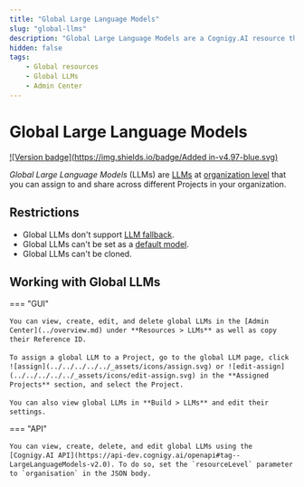 ```yaml
---
title: "Global Large Language Models"
slug: "global-llms"
description: "Global Large Language Models are a Cognigy.AI resource that you can assign to and share across different Projects in your organization."
hidden: false
tags:
    - Global resources
    - Global LLMs
    - Admin Center
---
```


# Global Large Language Models

[![Version badge](https://img.shields.io/badge/Added in-v4.97-blue.svg)](../../../../../release-notes/4.97.md)

_Global Large Language Models_ (LLMs) are [LLMs](../../../../empower/llms/overview.md) at [organization level](overview.md) that you can assign to and share across different Projects in your organization.

## Restrictions

- Global LLMs don't support [LLM fallback](../../../../empower/llms/fallback.md).
- Global LLMs can't be set as a [default model](../../../../empower/llms/other-operations.md#set-a-model-as-default).
- Global LLMs can't be cloned.

## Working with Global LLMs

=== "GUI"

    You can view, create, edit, and delete global LLMs in the [Admin Center](../overview.md) under **Resources > LLMs** as well as copy their Reference ID.

    To assign a global LLM to a Project, go to the global LLM page, click ![assign](../../../../../_assets/icons/assign.svg) or ![edit-assign](../../../../../_assets/icons/edit-assign.svg) in the **Assigned Projects** section, and select the Project.

    You can also view global LLMs in **Build > LLMs** and edit their settings.

=== "API"

    You can view, create, delete, and edit global LLMs using the [Cognigy.AI API](https://api-dev.cognigy.ai/openapi#tag--LargeLanguageModels-v2.0). To do so, set the `resourceLevel` parameter to `organisation` in the JSON body.
